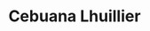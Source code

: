 ---
title: "Cebuana Lhuillier"
url: /san-pablo/cebuana-lhuillier-maharlika-highway/
shop: pawnbroker
---